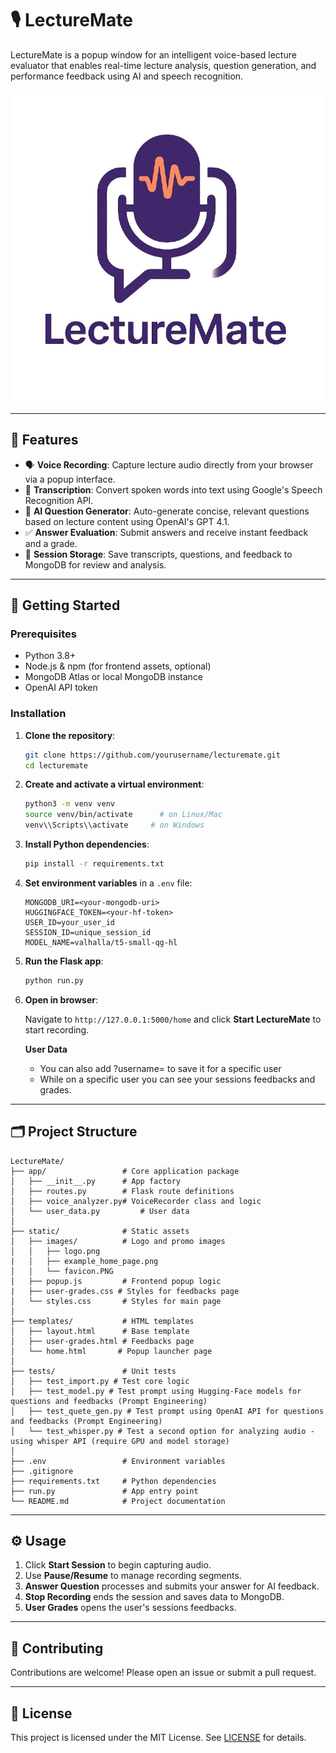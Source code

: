 # 🎙️ LectureMate

LectureMate is a popup window for an intelligent voice-based lecture evaluator that enables real-time lecture analysis, question generation, and performance feedback using AI and speech recognition.

![LectureMate Logo](static/images/logo.png)

---

## 📌 Features

* 🗣️ **Voice Recording**: Capture lecture audio directly from your browser via a popup interface.
* 📜 **Transcription**: Convert spoken words into text using Google's Speech Recognition API.
* 🧠 **AI Question Generator**: Auto-generate concise, relevant questions based on lecture content using OpenAI's GPT 4.1.
* ✅ **Answer Evaluation**: Submit answers and receive instant feedback and a grade.
* 💾 **Session Storage**: Save transcripts, questions, and feedback to MongoDB for review and analysis.

---

## 🚀 Getting Started

### Prerequisites

* Python 3.8+
* Node.js & npm (for frontend assets, optional)
* MongoDB Atlas or local MongoDB instance
* OpenAI API token

### Installation

1. **Clone the repository**:

   ```bash
   git clone https://github.com/yourusername/lecturemate.git
   cd lecturemate
   ```

2. **Create and activate a virtual environment**:

   ```bash
   python3 -m venv venv
   source venv/bin/activate      # on Linux/Mac
   venv\\Scripts\\activate     # on Windows
   ```

3. **Install Python dependencies**:

   ```bash
   pip install -r requirements.txt
   ```

4. **Set environment variables** in a `.env` file:

   ```dotenv
   MONGODB_URI=<your-mongodb-uri>
   HUGGINGFACE_TOKEN=<your-hf-token>
   USER_ID=your_user_id
   SESSION_ID=unique_session_id
   MODEL_NAME=valhalla/t5-small-qg-hl
   ```

5. **Run the Flask app**:

   ```bash
   python run.py
   ```

6. **Open in browser**:

   Navigate to `http://127.0.0.1:5000/home` and click **Start LectureMate** to start recording.

   **User Data**
   * You can also add ?username=<your-username> to save it for a specific user
   * While on a specific user you can see your sessions feedbacks and grades.

---

## 🗂️ Project Structure

```
LectureMate/
├── app/                 # Core application package
│   ├── __init__.py      # App factory
│   ├── routes.py        # Flask route definitions
│   ├── voice_analyzer.py# VoiceRecorder class and logic
│   └── user_data.py         # User data
│
├── static/              # Static assets
│   ├── images/          # Logo and promo images
│   │   ├── logo.png
|   │   ├── example_home_page.png
│   │   └── favicon.PNG
│   ├── popup.js         # Frontend popup logic
|   ├── user-grades.css # Styles for feedbacks page
│   └── styles.css       # Styles for main page
│
├── templates/           # HTML templates
│   ├── layout.html      # Base template
│   ├── user-grades.html # Feedbacks page
│   └── home.html       # Popup launcher page
│
├── tests/               # Unit tests
│   ├── test_import.py # Test core logic
│   ├── test_model.py # Test prompt using Hugging-Face models for questions and feedbacks (Prompt Engineering)
│   ├── test_quete_gen.py # Test prompt using OpenAI API for questions and feedbacks (Prompt Engineering)
│   └── test_whisper.py # Test a second option for analyzing audio - using whisper API (require GPU and model storage)
│
├── .env                 # Environment variables
├── .gitignore
├── requirements.txt     # Python dependencies
├── run.py               # App entry point
└── README.md            # Project documentation
```

---

## ⚙️ Usage

1. Click **Start Session** to begin capturing audio.
2. Use **Pause/Resume** to manage recording segments.
3. **Answer Question** processes and submits your answer for AI feedback.
4. **Stop Recording** ends the session and saves data to MongoDB.
5. **User Grades** opens the user's sessions feedbacks.

---

## 📝 Contributing

Contributions are welcome! Please open an issue or submit a pull request.

---

## 📜 License

This project is licensed under the MIT License. See [LICENSE](LICENSE) for details.
